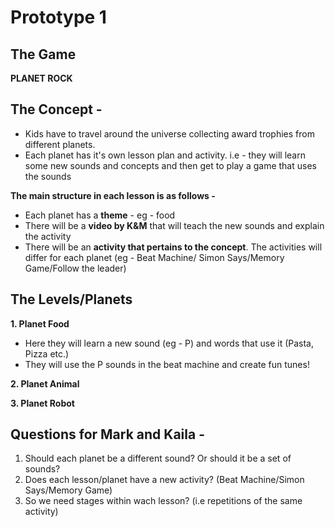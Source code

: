 # Prototype 1 

## The Game 
**PLANET ROCK**

## The Concept - 

* Kids have to travel around the universe collecting award trophies from different planets.
* Each planet has it's own lesson plan and activity. i.e - they will learn some new sounds and concepts and then get to play a game that uses the sounds

**The main structure in each lesson is as follows -**
* Each planet has a **theme** - eg - food
* There will be a **video by K&M** that will teach the new sounds and explain the activity
* There will be an **activity that pertains to the concept**. The activities will differ for each planet (eg - Beat Machine/ Simon Says/Memory Game/Follow the leader)

## The Levels/Planets

**1. Planet Food**
* Here they will learn a new sound (eg - P) and words that use it (Pasta, Pizza etc.)
* They will use the P sounds in the beat machine and create fun tunes!

**2. Planet Animal**

**3. Planet Robot**

## Questions for Mark and Kaila - 
1) Should each planet be a different sound? Or should it be a set of sounds?
2) Does each lesson/planet have a new activity? (Beat Machine/Simon Says/Memory Game)
3) So we need stages within wach lesson? (i.e repetitions of the same activity)


